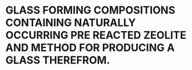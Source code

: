 # GLASS FORMING COMPOSITIONS CONTAINING NATURALLY OCCURRING PRE REACTED ZEOLITE AND METHOD FOR PRODUCING A GLASS THEREFROM.